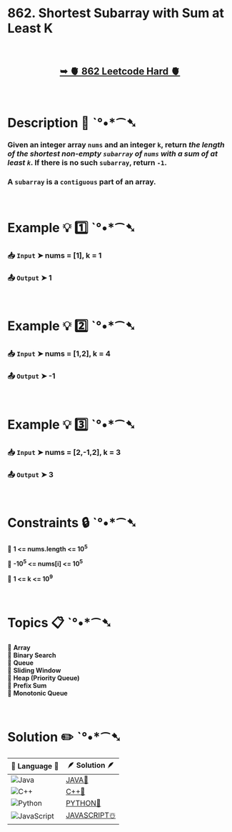 # 862. Shortest Subarray with Sum at Least K

</br>

<h2 align="center"> 

<a href="https://leetcode.com/problems/shortest-subarray-with-sum-at-least-k/description/?envType=daily-question&envId=2024-11-17"><strong>➥ 🫀 862 Leetcode Hard 🫀 </strong></a>
</h2>

</br>

# Description 📜 ˋ°•*⁀➷

### Given an integer array `nums` and an integer `k`, return *the length of the shortest non-empty `subarray` of `nums` with a sum of at least `k`*. If there is no such `subarray`, return `-1`.

### A `subarray` is a `contiguous` part of an array.

</br>

# Example 💡 1️⃣ ˋ°•*⁀➷

  ### 📥 `Input`  ➤ nums = [1], k = 1

  ### 📤 `Output`  ➤ 1

</br>

# Example 💡 2️⃣ ˋ°•*⁀➷

  ### 📥 `Input` ➤ nums = [1,2], k = 4

  ### 📤 `Output`  ➤ -1

</br>

# Example 💡 3️⃣ ˋ°•*⁀➷

  ### 📥 `Input` ➤ nums = [2,-1,2], k = 3

  ### 📤 `Output`  ➤ 3

</br>

# Constraints 🔒 ˋ°•*⁀➷

🔹 **1 <= nums.length <= 10<sup>5</sup>** </br>

🔹 **-10<sup>5</sup> <= nums[i] <= 10<sup>5</sup>** </br>

🔹 **1 <= k <= 10<sup>9</sup>** </br>

</br>

# Topics 📋 ˋ°•*⁀➷

🔸 **Array**  </br>
🔸 **Binary Search**  </br>
🔸 **Queue**  </br>
🔸 **Sliding Window**  </br>
🔸 **Heap (Priority Queue)**  </br>
🔸 **Prefix Sum**  </br>
🔸 **Monotonic Queue**  </br>

</br>

# Solution ✏️ ˋ°•*⁀➷

| 📒 Language 📒  | 🪶 Solution 🪶 |
| ------------- | ------------- |
|  ![Java](https://img.shields.io/badge/java-%23ED8B00.svg?style=for-the-badge&logo=openjdk&logoColor=white)  | [JAVA🍁](https://github.com/Prakhar-002/LEETCODE/blob/main/%F0%9F%93%9C%20Daily%20Challange%20%F0%9F%92%A1/11%20November%20%F0%9F%8E%A1%202024/17%20-%2011%20-%202024%20---%20862.%20Shortest%20Subarray%20with%20Sum%20at%20Least%20K%20%E2%98%83%EF%B8%8F%20%F0%9F%8D%81%20%F0%9F%8D%B0%20%F0%9F%8E%B2/%F0%9F%8D%81JAVA%20-%20862.%20Shortest%20Subarray%20with%20Sum%20at%20Least%20K.java) |
|  ![C++](https://img.shields.io/badge/c++-%2300599C.svg?style=for-the-badge&logo=c%2B%2B&logoColor=white)  | [C++🎲](https://github.com/Prakhar-002/LEETCODE/blob/main/%F0%9F%93%9C%20Daily%20Challange%20%F0%9F%92%A1/11%20November%20%F0%9F%8E%A1%202024/17%20-%2011%20-%202024%20---%20862.%20Shortest%20Subarray%20with%20Sum%20at%20Least%20K%20%E2%98%83%EF%B8%8F%20%F0%9F%8D%81%20%F0%9F%8D%B0%20%F0%9F%8E%B2/%F0%9F%8E%B2CPP%20-%20862.%20Shortest%20Subarray%20with%20Sum%20at%20Least%20K.cpp)  |
|  ![Python](https://img.shields.io/badge/python-3670A0?style=for-the-badge&logo=python&logoColor=ffdd54)    | [PYTHON🍰](https://github.com/Prakhar-002/LEETCODE/blob/main/%F0%9F%93%9C%20Daily%20Challange%20%F0%9F%92%A1/11%20November%20%F0%9F%8E%A1%202024/17%20-%2011%20-%202024%20---%20862.%20Shortest%20Subarray%20with%20Sum%20at%20Least%20K%20%E2%98%83%EF%B8%8F%20%F0%9F%8D%81%20%F0%9F%8D%B0%20%F0%9F%8E%B2/%F0%9F%8D%B0PYTHON%20-%20862.%20Shortest%20Subarray%20with%20Sum%20at%20Least%20K.py) |
| ![JavaScript](https://img.shields.io/badge/javascript-%23323330.svg?style=for-the-badge&logo=javascript&logoColor=%23F7DF1E)   | [JAVASCRIPT☃️](https://github.com/Prakhar-002/LEETCODE/blob/main/%F0%9F%93%9C%20Daily%20Challange%20%F0%9F%92%A1/11%20November%20%F0%9F%8E%A1%202024/17%20-%2011%20-%202024%20---%20862.%20Shortest%20Subarray%20with%20Sum%20at%20Least%20K%20%E2%98%83%EF%B8%8F%20%F0%9F%8D%81%20%F0%9F%8D%B0%20%F0%9F%8E%B2/%E2%98%83%EF%B8%8FJAVASCRIPT%20-%20862.%20Shortest%20Subarray%20with%20Sum%20at%20Least%20K.js) |
